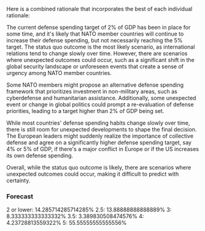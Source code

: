 Here is a combined rationale that incorporates the best of each individual rationale:

The current defense spending target of 2% of GDP has been in place for some time, and it's likely that NATO member countries will continue to increase their defense spending, but not necessarily reaching the 5% target. The status quo outcome is the most likely scenario, as international relations tend to change slowly over time. However, there are scenarios where unexpected outcomes could occur, such as a significant shift in the global security landscape or unforeseen events that create a sense of urgency among NATO member countries.

Some NATO members might propose an alternative defense spending framework that prioritizes investment in non-military areas, such as cyberdefense and humanitarian assistance. Additionally, some unexpected event or change in global politics could prompt a re-evaluation of defense priorities, leading to a target higher than 2% of GDP being set.

While most countries' defense spending habits change slowly over time, there is still room for unexpected developments to shape the final decision. The European leaders might suddenly realize the importance of collective defense and agree on a significantly higher defense spending target, say 4% or 5% of GDP, if there's a major conflict in Europe or if the US increases its own defense spending.

Overall, while the status quo outcome is likely, there are scenarios where unexpected outcomes could occur, making it difficult to predict with certainty.

### Forecast

2 or lower: 14.285714285714285%
2.5: 13.88888888888889%
3: 8.333333333333332%
3.5: 3.389830508474576%
4: 4.23728813559322%
5: 55.55555555555556%